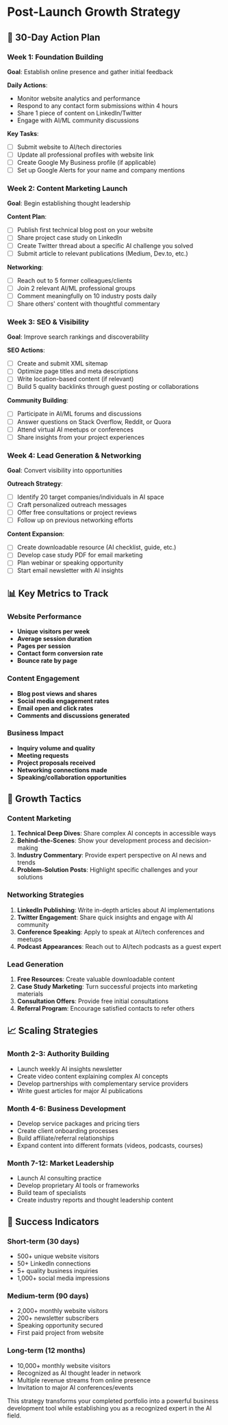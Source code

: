# Post-Launch Growth Strategy

## 🎯 30-Day Action Plan

### Week 1: Foundation Building
**Goal**: Establish online presence and gather initial feedback

**Daily Actions**:
- Monitor website analytics and performance
- Respond to any contact form submissions within 4 hours
- Share 1 piece of content on LinkedIn/Twitter
- Engage with AI/ML community discussions

**Key Tasks**:
- [ ] Submit website to AI/tech directories
- [ ] Update all professional profiles with website link
- [ ] Create Google My Business profile (if applicable)
- [ ] Set up Google Alerts for your name and company mentions

### Week 2: Content Marketing Launch
**Goal**: Begin establishing thought leadership

**Content Plan**:
- [ ] Publish first technical blog post on your website
- [ ] Share project case study on LinkedIn
- [ ] Create Twitter thread about a specific AI challenge you solved
- [ ] Submit article to relevant publications (Medium, Dev.to, etc.)

**Networking**:
- [ ] Reach out to 5 former colleagues/clients
- [ ] Join 2 relevant AI/ML professional groups
- [ ] Comment meaningfully on 10 industry posts daily
- [ ] Share others' content with thoughtful commentary

### Week 3: SEO & Visibility
**Goal**: Improve search rankings and discoverability

**SEO Actions**:
- [ ] Create and submit XML sitemap
- [ ] Optimize page titles and meta descriptions
- [ ] Write location-based content (if relevant)
- [ ] Build 5 quality backlinks through guest posting or collaborations

**Community Building**:
- [ ] Participate in AI/ML forums and discussions
- [ ] Answer questions on Stack Overflow, Reddit, or Quora
- [ ] Attend virtual AI meetups or conferences
- [ ] Share insights from your project experiences

### Week 4: Lead Generation & Networking
**Goal**: Convert visibility into opportunities

**Outreach Strategy**:
- [ ] Identify 20 target companies/individuals in AI space
- [ ] Craft personalized outreach messages
- [ ] Offer free consultations or project reviews
- [ ] Follow up on previous networking efforts

**Content Expansion**:
- [ ] Create downloadable resource (AI checklist, guide, etc.)
- [ ] Develop case study PDF for email marketing
- [ ] Plan webinar or speaking opportunity
- [ ] Start email newsletter with AI insights

## 📊 Key Metrics to Track

### Website Performance
- **Unique visitors per week**
- **Average session duration**
- **Pages per session**
- **Contact form conversion rate**
- **Bounce rate by page**

### Content Engagement
- **Blog post views and shares**
- **Social media engagement rates**
- **Email open and click rates**
- **Comments and discussions generated**

### Business Impact
- **Inquiry volume and quality**
- **Meeting requests**
- **Project proposals received**
- **Networking connections made**
- **Speaking/collaboration opportunities**

## 🚀 Growth Tactics

### Content Marketing
1. **Technical Deep Dives**: Share complex AI concepts in accessible ways
2. **Behind-the-Scenes**: Show your development process and decision-making
3. **Industry Commentary**: Provide expert perspective on AI news and trends
4. **Problem-Solution Posts**: Highlight specific challenges and your solutions

### Networking Strategies
1. **LinkedIn Publishing**: Write in-depth articles about AI implementations
2. **Twitter Engagement**: Share quick insights and engage with AI community
3. **Conference Speaking**: Apply to speak at AI/tech conferences and meetups
4. **Podcast Appearances**: Reach out to AI/tech podcasts as a guest expert

### Lead Generation
1. **Free Resources**: Create valuable downloadable content
2. **Case Study Marketing**: Turn successful projects into marketing materials
3. **Consultation Offers**: Provide free initial consultations
4. **Referral Program**: Encourage satisfied contacts to refer others

## 📈 Scaling Strategies

### Month 2-3: Authority Building
- Launch weekly AI insights newsletter
- Create video content explaining complex AI concepts
- Develop partnerships with complementary service providers
- Write guest articles for major AI publications

### Month 4-6: Business Development
- Develop service packages and pricing tiers
- Create client onboarding processes
- Build affiliate/referral relationships
- Expand content into different formats (videos, podcasts, courses)

### Month 7-12: Market Leadership
- Launch AI consulting practice
- Develop proprietary AI tools or frameworks
- Build team of specialists
- Create industry reports and thought leadership content

## 🎯 Success Indicators

### Short-term (30 days)
- 500+ unique website visitors
- 50+ LinkedIn connections
- 5+ quality business inquiries
- 1,000+ social media impressions

### Medium-term (90 days)
- 2,000+ monthly website visitors
- 200+ newsletter subscribers
- Speaking opportunity secured
- First paid project from website

### Long-term (12 months)
- 10,000+ monthly website visitors
- Recognized as AI thought leader in network
- Multiple revenue streams from online presence
- Invitation to major AI conferences/events

This strategy transforms your completed portfolio into a powerful business development tool while establishing you as a recognized expert in the AI field.